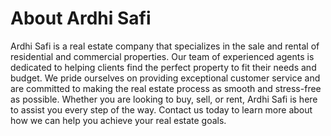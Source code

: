 
# About Ardhi Safi
Ardhi Safi is a real estate company that specializes in the sale and rental of residential and commercial properties. Our team of experienced agents is dedicated to helping clients find the perfect property to fit their needs and budget. We pride ourselves on providing exceptional customer service and are committed to making the real estate process as smooth and stress-free as possible. Whether you are looking to buy, sell, or rent, Ardhi Safi is here to assist you every step of the way. Contact us today to learn more about how we can help you achieve your real estate goals.